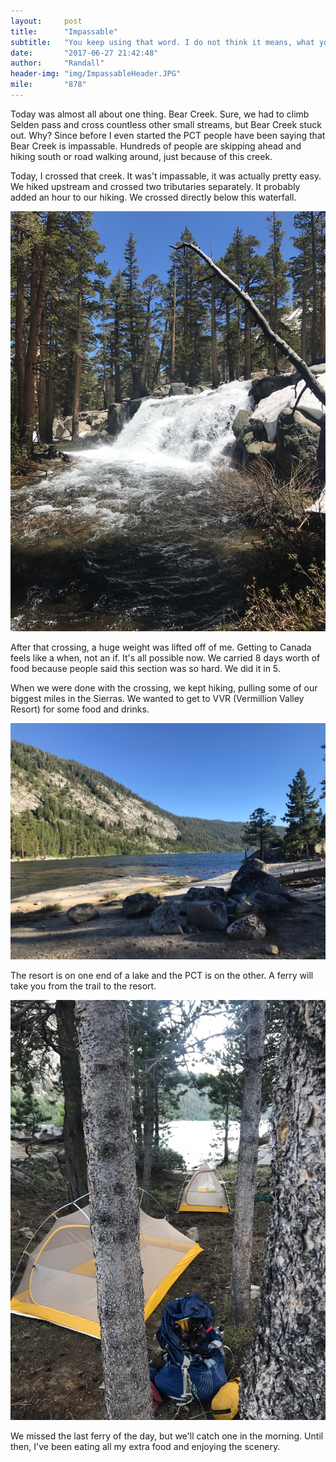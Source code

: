 ```yaml
---
layout:     post
title:      "Impassable"
subtitle:   "You keep using that word. I do not think it means, what you think it means."
date:       "2017-06-27 21:42:48"
author:     "Randall"
header-img: "img/ImpassableHeader.JPG"
mile:       "878"
---
```

Today was almost all about one thing. Bear Creek. Sure, we had to climb Selden pass and cross countless other small streams, but Bear Creek stuck out. Why? Since before I even started the PCT people have been saying that Bear Creek is impassable. Hundreds of people are skipping ahead and hiking south or road walking around, just because of this creek.

Today, I crossed that creek. It was't impassable, it was actually pretty easy. We hiked upstream and crossed two tributaries separately. It probably added an hour to our hiking. We crossed directly below this waterfall.

![photo0](/img/ImpassablePost0.JPG)

After that crossing, a huge weight was lifted off of me. Getting to Canada feels like a when, not an if. It's all possible now. We carried 8 days worth of food because people said this section was so hard. We did it in 5.

When we were done with the crossing, we kept hiking, pulling some of our biggest miles in the Sierras. We wanted to get to VVR (Vermillion Valley Resort) for some food and drinks.

![photo1](/img/ImpassablePost1.JPG)

The resort is on one end of a lake and the PCT is on the other. A ferry will take you from the trail to the resort.

![photo2](/img/ImpassablePost2.JPG)

We missed the last ferry of the day, but we'll catch one in the morning. Until then, I've been eating all my extra food and enjoying the scenery.
